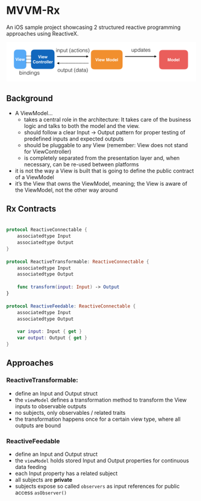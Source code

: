 # MVVM-Rx

An iOS sample project showcasing 2 structured reactive programming approaches using ReactiveX.

![](media/mvvm.png)

## Background
* A ViewModel...
  * takes a central role in the architecture: It takes care of the business logic and talks to both the model and the view.
  * should follow a clear Input -> Output pattern for proper testing of predefined inputs and expected outputs
  * should be pluggable to any View (remember: View does not stand for ViewController)
  * is completely separated from the presentation layer and, when necessary, can be re-used between platforms
* it is not the way a View is built that is going to define the public contract of a ViewModel
* it’s the View that owns the ViewModel, meaning; the View is aware of the ViewModel, not the other way around

## Rx Contracts

``` swift

protocol ReactiveConnectable {
    associatedtype Input
    associatedtype Output
}

protocol ReactiveTransformable: ReactiveConnectable {
    associatedtype Input
    associatedtype Output

    func transform(input: Input) -> Output
}

protocol ReactiveFeedable: ReactiveConnectable {
    associatedtype Input
    associatedtype Output

    var input: Input { get }
    var output: Output { get }
}

``` 


## Approaches

### ReactiveTransformable: 
* define an Input and Output struct
* the `viewModel` defines a transformation method to transform the View inputs to observable outputs
* no subjects, only observables / related traits
* the transformation happens once for a certain view type, where all outputs are bound

### ReactiveFeedable
* define an Input and Output struct
* the `viewModel` holds stored Input and Output properties for continuous data feeding
* each Input property has a related subject
* all subjects are **private**
* subjects expose so called `observers` as input references for public access `asObserver()`
